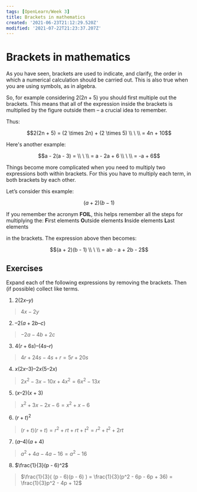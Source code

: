 ```yaml
---
tags: [OpenLearn/Week 3]
title: Brackets in mathematics
created: '2021-06-23T21:12:29.520Z'
modified: '2021-07-22T21:23:37.207Z'
---
```


# Brackets in mathematics

As you have seen, brackets are used to indicate, and clarify, the order in which a numerical calculation should be carried out. This is also true when you are using symbols, as in algebra.

So, for example considering $2(2n + 5)$ you should first multiple out the brackets. This means that all of the expression inside the brackets is multiplied by the figure outside them – a crucial idea to remember.

Thus:

$$2(2n + 5) = (2 \times 2n) + (2 \times 5) \\ \ \\
= 4n + 10$$

Here's another example:

$$a - 2(a - 3) =  \\ \ \\
= a - 2a + 6 \\ \ \\
= -a + 6$$

Things become more complicated when you need to multiply two expressions both within brackets. For this you have to multiply each term, in both brackets by each other.

Let’s consider this example:

$$(a + 2)(b - 1)$$

If you remember the acronym **FOIL**, this helps remember all the steps for multiplying the:
**F**irst elements
**O**utside elements
**I**nside elements
**L**ast elements

in the brackets. The expression above then becomes:

$$(a + 2)(b - 1) \\ \ \\
= ab - a + 2b - 2$$

## Exercises

Expand each of the following expressions by removing the brackets. Then (if possible) collect like terms.

1) $2(2x – y)$
> $4x - 2y$

2) $–2(a + 2b – c)$
> $-2a -4b + 2c$

3) $4(r + 6s) – (4s – r)$
> $4r + 24s - 4s + r = 5r + 20s$

4) $x(2x – 3) – 2x(5 – 2x)$
> $2x^2 - 3x - 10x + 4x^2 = 6x^2 - 13x$

5) $(x – 2)(x + 3)$
>  $x^2 + 3x - 2x -6 = x^2 + x -6$

6) $(r+t)^2$
> $(r + t)(r + t) = r^2 + rt + rt + t^2 = r^2 + t^2 + 2rt$

7) $(a – 4)(a + 4)$
> $a^2 + 4a -4a -16 = a^2 -16$

8) $\frac{1}{3}(p - 6)^2$
> $\frac{1}{3}( (p - 6)(p - 6) ) = \frac{1}{3}(p^2 - 6p - 6p + 36) = \frac{1}{3}p^2 - 4p + 12$





